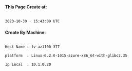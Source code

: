 
   
#### This Page Create at:

```bash

2023-10-30 - 15:43:09 UTC

```

#### Create By Machine:

```bash

Host Name : fv-az1100-377

platform  : Linux-6.2.0-1015-azure-x86_64-with-glibc2.35

Ip Local  : 10.1.0.20

```


